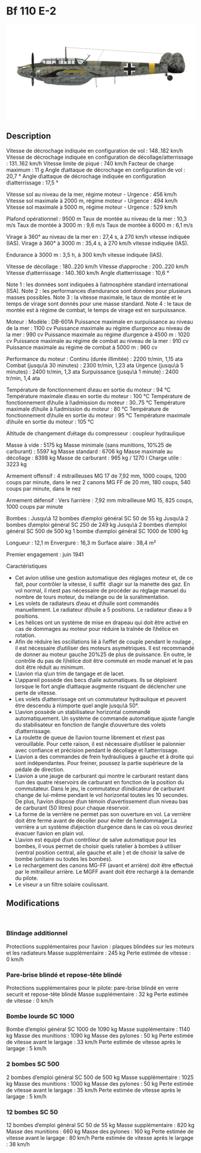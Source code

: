 # Bf 110 E-2

![bf110e2](../images/bf110e2.png)

## Description

Vitesse de décrochage indiquée en configuration de vol : 148..182 km/h
Vitesse de décrochage indiquée en configuration de décollage/atterrissage : 131..162 km/h
Vitesse limite de piqué : 740 km/h
Facteur de charge maximum : 11 g
Angle d\attaque de décrochage en configuration de vol : 20,7 °
Angle d\attaque de décrochage indiquée en configuration d\atterrissage : 17,5 °

Vitesse sol au niveau de la mer, régime moteur - Urgence : 456 km/h
Vitesse sol maximale à 2000 m, régime moteur - Urgence : 494 km/h
Vitesse sol maximale à 5000 m, régime moteur - Urgence : 529 km/h

Plafond opérationnel : 9500 m
Taux de montée au niveau de la mer : 10,3 m/s
Taux de montée à 3000 m : 9,6 m/s
Taux de montée à 6000 m : 6,1 m/s

Virage à 360° au niveau de la mer en : 27,4 s, à 270 km/h vitesse indiquée (IAS).
Virage à 360° à 3000 m : 35,4 s, à 270 km/h vitesse indiquée (IAS).

Endurance à 3000 m : 3,5 h, à 300 km/h vitesse indiquée (IAS).

Vitesse de décollage : 180..220 km/h
Vitesse d\approche : 200..220 km/h
Vitesse d\atterrissage : 140..160 km/h
Angle d\atterrissage : 10,6 °

Note 1 : les données sont indiquées à l\atmosphère standard international (ISA).
Note 2 : les performances d\endurance sont données pour plusieurs masses possibles.
Note 3 : la vitesse maximale, le taux de montée et le temps de virage sont donnés pour une masse standard.
Note 4 : le taux de montée est à régime de combat, le temps de virage est en surpuissance.

Moteur :
Modèle : DB-601A
Puissance maximale en surpuissance au niveau de la mer : 1100 cv
Puissance maximale au régime d\urgence au niveau de la mer : 990 cv
Puissance maximale au régime d\urgence à 4500 m : 1020 cv
Puissance maximale au régime de combat au niveau de la mer : 910 cv
Puissance maximale au régime de combat à 5000 m : 960 cv

Performance du moteur :
Continu (durée illimitée) : 2200 tr/min, 1,15 ata
Combat (jusqu\à 30 minutes) : 2300 tr/min, 1,23 ata
Urgence (jusqu\à 5 minutes) : 2400 tr/min, 1,3 ata
Surpuissance (jusqu\à 1 minute) : 2400 tr/min, 1,4 ata

Température de fonctionnement d\eau en sortie du moteur : 94 °C
Température maximale d\eau en sortie du moteur : 100 °C
Température de fonctionnement d\huile à l\admission du moteur : 30..75 °C
Température maximale d\huile à l\admission du moteur : 80 °C
Température de fonctionnement d\huile en sortie du moteur : 95 °C
Température maximale d\huile en sortie du moteur : 105 °C

Altitude de changement d\étage du compresseur : coupleur hydraulique

Masse à vide : 5175 kg
Masse minimale (sans munitions, 10%25 de carburant) : 5597 kg
Masse standard : 6706 kg
Masse maximale au décollage : 8398 kg
Masse de carburant : 965 kg / 1270 l
Charge utile : 3223 kg

Armement offensif :
4 mitrailleuses MG 17 de 7,92 mm, 1000 coups, 1200 coups par minute, dans le nez
2 canons MG FF de 20 mm, 180 coups, 540 coups par minute, dans le nez

Armement défensif :
Vers l\arrière : 7,92 mm mitrailleuse MG 15, 825 coups, 1000 coups par minute

Bombes :
Jusqu\à 12 bombes d\emploi général SC 50 de 55 kg 
Jusqu\à 2 bombes d\emploi général SC 250 de 249 kg
Jusqu\à 2 bombes d\emploi général SC 500 de 500 kg
1 bombe d\emploi général SC 1000 de 1090 kg

Longueur : 12,1 m
Envergure : 16,3 m
Surface alaire : 38,4 m²

Premier engagement : juin 1941

Caractéristiques
- Cet avion utilise une gestion automatique des réglages moteur et, de ce fait, pour contrôler la vitesse, il suffit  d\agir sur la manette des gaz. En vol normal, il n\est pas nécessaire de procéder au réglage manuel du nombre de tours moteur, du mélange ou de la suralimentation.
- Les volets de radiateurs d\eau et d\huile sont commandés manuellement. Le radiateur d\huile a 5 positions. Le radiateur d\eau a 9 positions.
- Les hélices ont un système de mise en drapeau qui doit être activé en cas de dommages au moteur pour réduire la traînée de l\hélice en rotation.
- Afin de réduire les oscillations lié à l\effet de couple pendant le roulage , il est nécessaire d\utiliser des moteurs asymétriques. Il est recommandé de donner au moteur gauche 20%25 de plus de puissance. En outre, le contrôle du pas de l\hélice doit être commuté en mode manuel et le pas doit être réduit au minimum.
- L\avion n\a q\un trim de tangage et de lacet.
- L\appareil possède des becs d\aile automatiques. Ils se déploient lorsque le fort angle d\attaque augmente risquant de déclencher une perte de vitesse.
- Les volets d\atterrissage ont un commutateur hydraulique et peuvent être descendu à n\importe quel angle jusqu\\à 50°.
- L\avion possède un stabilisateur horizontal commandé automatiquement. Un système de commande automatique ajuste l\angle du stabilisateur en fonction de l\angle d\ouverture des volets d\atterrissage.
- La roulette de queue de l\avion tourne librement et n\est pas verouillable. Pour cette raison, il est nécessaire d\utiliser le palonnier avec confiance et précision pendant le décollage et l\atterrissage.
- L\avion a des commandes de frein hydrauliques à gauche et à droite qui sont indépendantes. Pour freiner, poussez la partie supérieure de la pédale de direction.
- L\avion a une jauge de carburant qui montre le carburant restant dans l\un des quatre réservoirs de carburant en fonction de la position du commutateur. Dans le jeu, le commutateur d\indicateur de carburant change de lui-même pendant le vol horizontal toutes les 10 secondes. De plus, l\avion dispose d\un témoin d\avertissement d\un niveau bas de carburant (50 litres) pour chaque réservoir.
- La forme de la verrière ne permet pas son ouverture en vol. La verrière doit être fermé avant de décoller pour éviter de l\endommager.La verrière a un système d\éjection d\urgence dans le cas où vous devriez évacuer l\avion en plain vol.
- L\avion est équipé d\un contrôleur de salve automatique pour les bombes, il vous permet de choisir quels ratelier à bombes à utiliser (ventral position central,  aile gauche et aile ) et de choisir la salve de bombe (unitaire ou toutes les bombes).
- Le rechargement des canons MG-FF (avant et arrière) doit être effectué par le mitrailleur arrière. Le MGFF avant doit être rechargé à la demande du pilote.
- Le viseur a un filtre solaire coulissant.

## Modifications
﻿


### Blindage additionnel

Protections supplémentaires pour l\avion : plaques blindées sur les moteurs et les radiateurs
Masse supplémentaire : 245 kg
Perte estimée de vitesse : 0 km/h﻿


### Pare-brise blindé et repose-tête blindé

Protections supplémentaires pour le pilote: pare-brise blindé en verre securit et repose-tête blindé
Masse supplémentaire : 32 kg
Perte estimée de vitesse : 0 km/h﻿


### Bombe lourde SC 1000

Bombe d’emploi général SC 1000 de 1090 kg
Masse supplémentaire : 1140 kg
Masse des munitions : 1090 kg
Masse des pylones : 50 kg
Perte estimée de vitesse avant le largage : 33 km/h
Perte estimée de vitesse après le largage : 5 km/h﻿


### 2 bombes SC 500

2 bombes d’emploi général SC 500 de 500 kg
Masse supplémentaire : 1025 kg
Masse des munitions : 1000 kg
Masse des pylones : 50 kg
Perte estimée de vitesse avant le largage : 35 km/h
Perte estimée de vitesse après le largage : 5 km/h﻿


### 12 bombes SC 50

12 bombes d’emploi général SC 50 de 55 kg
Masse supplémentaire : 820 kg
Masse des munitions : 660 kg
Masse des pylones : 160 kg
Perte estimée de vitesse avant le largage : 80 km/h
Perte estimée de vitesse après le largage : 38 km/h
